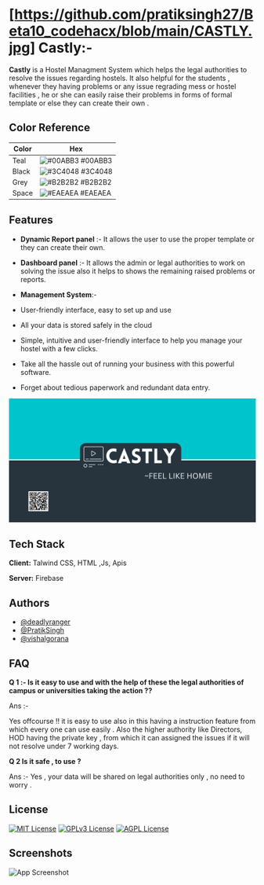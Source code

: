 
# [https://github.com/pratiksingh27/Beta10_codehacx/blob/main/CASTLY.jpg] Castly:-
 **Castly** is a Hostel Managment System which helps the legal authorities
to resolve the issues regarding hostels. It also helpful for the students , whenever they having 
problems or any issue regrading mess or hostel facilities , he or she can easily raise their problems in forms of formal template
or else they can create their own .


## Color Reference

| Color             | Hex                                                                |
| ----------------- | ------------------------------------------------------------------ |
| Teal  | ![#00ABB3](https://via.placeholder.com/10/00ABB3?text=+) #00ABB3 |
| Black | ![#3C4048](https://via.placeholder.com/10/3C4048?text=+) #3C4048 |
| Grey  | ![#B2B2B2](https://via.placeholder.com/10/B2B2B2?text=+) #B2B2B2 |
| Space | ![#EAEAEA](https://via.placeholder.com/10/EAEAEA?text=+) #EAEAEA |


## Features

-  **Dynamic Report panel** :- It allows the user to use the proper template or they can create their own.
- **Dashboard panel** :-  It allows the admin or legal authorities to work on solving the issue also it helps to shows the remaining raised problems or reports.

- **Management System**:-

- User-friendly interface, easy to set up and use

 - All your data is stored safely in the cloud
- Simple, intuitive and user-friendly interface to help you manage your hostel with a few clicks.
- Take all the hassle out of running your business with this powerful software.
-  Forget about tedious paperwork and redundant data entry.


![Logo](https://github.com/pratiksingh27/Beta10_codehacx/blob/main/CASTLY.png)




## Tech Stack

**Client:** Talwind CSS, HTML ,Js, Apis

**Server:** Firebase


## Authors

- [@deadlyranger](https://www.github.com/Deadlyranger)
- [@PratikSingh](https://www.github.com/pratiksingh27)
- [@vishalgorana](https://www.github.com/vishalgorana01)



## FAQ

**Q 1 :- Is it easy to use and with the help of these the legal authorities of campus or universities taking the action ??**

Ans :-

 Yes offcourse !! it is easy to use also in this having a instruction feature from which every one can use easily . Also the higher authority like Directors, HOD  having the private key , from which it can assigned the issues if it will not resolve under 7 working days.

**Q 2 Is it safe , to use ?**

Ans :-
Yes , your data will be shared on legal authorities only , no need to worry .

## License

[![MIT License](https://img.shields.io/badge/License-MIT-green.svg)](https://choosealicense.com/licenses/mit/)
[![GPLv3 License](https://img.shields.io/badge/License-GPL%20v3-yellow.svg)](https://opensource.org/licenses/)
[![AGPL License](https://img.shields.io/badge/license-AGPL-blue.svg)](http://www.gnu.org/licenses/agpl-3.0)



## Screenshots

![App Screenshot](https://via.placeholder.com/468x300?text=App+Screenshot+Here)

